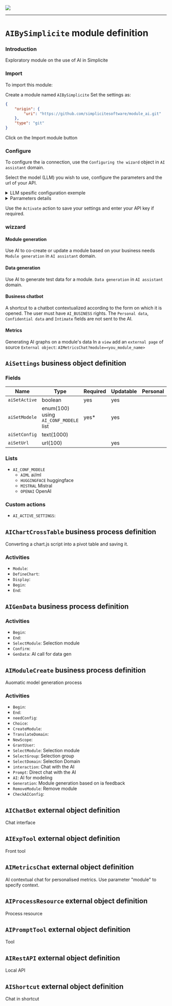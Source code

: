 <!--
 ___ _            _ _    _ _    __
/ __(_)_ __  _ __| (_)__(_) |_ /_/
\__ \ | '  \| '_ \ | / _| |  _/ -_)
|___/_|_|_|_| .__/_|_\__|_|\__\___|
            |_| 
-->
![](https://platform.simplicite.io/logos/standard/logo250.png)
* * *

`AIBySimplicite` module definition
==================================

### Introduction
Exploratory module on the use of AI in Simplicite

### Import
To import this module:

Create a module named `AIBySimplicite`
Set the settings as:
```json
{
	"origin": {
		"uri": "https://github.com/simplicitesoftware/module_ai.git"
	},
	"type": "git"
}
```
Click on the Import module button
### Configure
To configure the ia connection, use the `Configuring the wizard`  object in `AI assistant` domain.

Select the model (LLM) you wish to use, configure the parameters and the url of your API.  

<details>
  <summary>LLM spesific configuration exemple</summary>

#### OpenAI:
```json
{
    'model':'<gpt_model_to_use>',
    'OpenAI-Project': "<my_openai_project_id>", // Optional
    'OpenAI-Organization': "<my_openai_organization_id>", //Optional
    'hist_depth' : 3,
    'code_max_token' : 2000,
    'default_max_token':1500,
    'trigger':''
}
```
#### Mistral  
```json
{
    'hist_depth' : 3,
    'code_max_token' : 2000,
    'default_max_token':1500,
    'trigger':''
}
```
</details>


<details>
  <summary>Parrameters details</summary>

##### hist_depth
Defines the number of messages in the history used for the context.
The greater this number, the more tokens the request uses, but the more relevant is the response. 
##### max_token
*optional*  
Limits the number of tokens in the ia response
###### default_max_token
Maximum number of tokens in a usual context.
###### code_max_token
Maximum number of tokens for thecnical calls.
##### trigger
To define a trigger for ia calls in fields (under development)

</details>  
  
  
Use the `Activate` action to save your settings and enter your API key if required.

### wizzard
#### Module generation
Use AI to co-create or update a module based on your business needs
`Module generation` in `AI assistant` domain.

#### Data generation
Use AI to generate test data for a module.
`Data generation` in `AI assistant` domain.

#### Business chatbot
A shortcut to a chatbot contextualized according to the form on which it is opened.
The user must have `AI_BUSINESS` rights.
The `Personal data`, `Confidential data` and `Intimate` fields are not sent to the AI.


#### Metrics
Generating AI graphs on a module's data
In a `view` add an `external page` of source `External object`: `AIMetricsChat?module=<you_module_name>`

`AiSettings` business object definition
---------------------------------------



### Fields

| Name                                                         | Type                                     | Required | Updatable | Personal | Description                                                                      |
|--------------------------------------------------------------|------------------------------------------|----------|-----------|----------|----------------------------------------------------------------------------------|
| `aiSetActive`                                                | boolean                                  | yes      | yes       |          | -                                                                                |
| `aiSetModele`                                                | enum(100) using `AI_CONF_MODELE` list    | yes*     | yes       |          | -                                                                                |
| `aiSetConfig`                                                | text(1000)                               |          |           |          | -                                                                                |
| `aiSetUrl`                                                   | url(100)                                 |          | yes       |          | -                                                                                |

### Lists

* `AI_CONF_MODELE`
    - `AIML` ai/ml
    - `HUGGINGFACE` huggingface
    - `MISTRAL` Mistral
    - `OPENAI` OpenAI

### Custom actions

* `AI_ACTIVE_SETTINGS`: 

`AIChartCrossTable` business process definition
-----------------------------------------------

Converting a chart.js script into a pivot table and saving it.

### Activities

* `Module`: 
* `DefineChart`: 
* `Display`: 
* `Begin`: 
* `End`: 

`AIGenData` business process definition
---------------------------------------



### Activities

* `Begin`: 
* `End`: 
* `SelectModule`: Selection module
* `Confirm`: 
* `GenData`: AI call for data gen

`AIModuleCreate` business process definition
--------------------------------------------

Auomatic model generation process

### Activities

* `Begin`: 
* `End`: 
* `needConfig`: 
* `Choice`: 
* `CreateModule`: 
* `TranslateDomain`: 
* `NewScope`: 
* `GrantUser`: 
* `SelectModule`: Selection module
* `SelectGroup`: Selection group
* `SelectDomain`: Selection Domain
* `interaction`: Chat with the AI
* `Prompt`: Direct chat with the AI
* `AI`: AI for modeling
* `Generation`: Module generation based on ia feedback
* `RemoveModule`: Remove module
* `CheckAIConfig`: 

`AIChatBot` external object definition
--------------------------------------

Chat interface


`AIExpTool` external object definition
--------------------------------------

Front tool


`AIMetricsChat` external object definition
------------------------------------------

AI contextual chat for personalised metrics. 
Use parameter "module" to specify context.


`AIProcessResource` external object definition
----------------------------------------------

Process resource


`AIPromptTool` external object definition
-----------------------------------------

Tool


`AIRestAPI` external object definition
--------------------------------------

Local API


`AIShortcut` external object definition
---------------------------------------

Chat in shortcut


